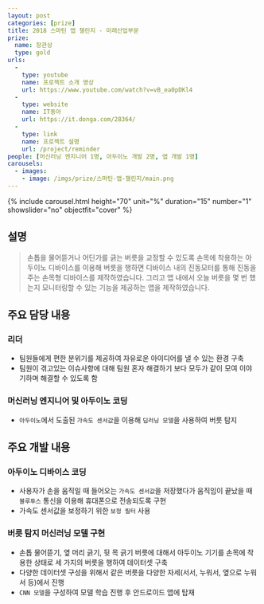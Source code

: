 ```yaml
---
layout: post
categories: [prize]
title: 2018 스마틴 앱 챌린지 - 미래산업부문
prize:
  name: 장관상
  type: gold
urls:
  -
    type: youtube
    name: 프로젝트 소개 영상
    url: https://www.youtube.com/watch?v=vB_ea0pDKl4
  -
    type: website
    name: IT동아
    url: https://it.donga.com/28364/
  -
    type: link
    name: 프로젝트 설명
    url: /project/reminder
people: [머신러닝 엔지니어 1명, 아두이노 개발 2명, 앱 개발 1명]
carousels:
  - images: 
    - image: /imgs/prize/스마틴-앱-챌린지/main.png
---
```


{% include carousel.html height="70" unit="%" duration="15" number="1" showslider="no" objectfit="cover" %}

## 설명
> 손톱을 물어뜯거나 어딘가를 긁는 버릇을 교정할 수 있도록 손목에 착용하는 아두이노 디바이스를 이용해 버릇을 행하면 디바이스 내의 진동모터를 통해 진동을 주는 손목형 디바이스를 제작하였습니다. 그리고 앱 내에서 오늘 버릇을 몇 번 했는지 모니터링할 수 있는 기능을 제공하는 앱을 제작하였습니다.

## 주요 담당 내용
### 리더
* 팀원들에게 편한 분위기를 제공하여 자유로운 아이디어를 낼 수 있는 환경 구축
* 팀원이 겪고있는 이슈사항에 대해 팀원 혼자 해결하기 보다 모두가 같이 모여 이야기하며 해결할 수 있도록 함

### 머신러닝 엔지니어 및 아두이노 코딩
* `아두이노`에서 도출된 `가속도 센서값`을 이용해 `딥러닝 모델`을 사용하여 버릇 탐지

## 주요 개발 내용
### 아두이노 디바이스 코딩
* 사용자가 손을 움직일 때 들어오는 `가속도 센서값`을 저장했다가 움직임이 끝났을 때 `블루투스` 통신을 이용해 휴대폰으로 전송되도록 구현
* 가속도 센서값을 보정하기 위한 `보정 필터` 사용

### 버릇 탐지 머신러닝 모델 구현
* 손톱 물어뜯기, 옆 머리 긁기, 뒷 목 긁기 버릇에 대해서 아두이노 기기를 손목에 착용한 상태로 세 가지의 버릇을 행하여 데이터셋 구축
* 다양한 데이터셋 구성을 위해서 같은 버릇을 다양한 자세(서서, 누워서, 옆으로 누워서 등)에서 진행
* `CNN 모델`을 구성하여 모델 학습 진행 후 안드로이드 앱에 탑재